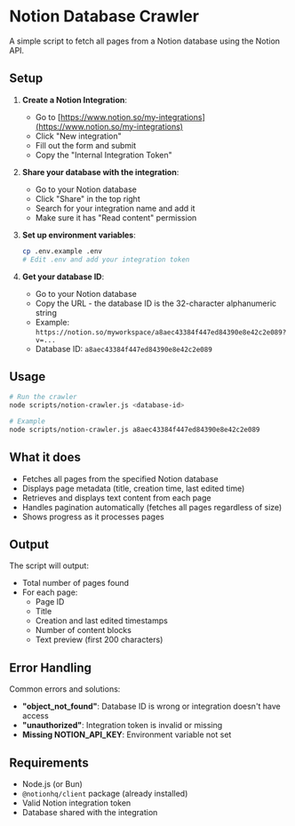 # Notion Database Crawler

A simple script to fetch all pages from a Notion database using the Notion API.

## Setup

1. **Create a Notion Integration**:
   - Go to [https://www.notion.so/my-integrations](https://www.notion.so/my-integrations)
   - Click "New integration"
   - Fill out the form and submit
   - Copy the "Internal Integration Token"

2. **Share your database with the integration**:
   - Go to your Notion database
   - Click "Share" in the top right
   - Search for your integration name and add it
   - Make sure it has "Read content" permission

3. **Set up environment variables**:
   ```bash
   cp .env.example .env
   # Edit .env and add your integration token
   ```

4. **Get your database ID**:
   - Go to your Notion database
   - Copy the URL - the database ID is the 32-character alphanumeric string
   - Example: `https://notion.so/myworkspace/a8aec43384f447ed84390e8e42c2e089?v=...`
   - Database ID: `a8aec43384f447ed84390e8e42c2e089`

## Usage

```bash
# Run the crawler
node scripts/notion-crawler.js <database-id>

# Example
node scripts/notion-crawler.js a8aec43384f447ed84390e8e42c2e089
```

## What it does

- Fetches all pages from the specified Notion database
- Displays page metadata (title, creation time, last edited time)
- Retrieves and displays text content from each page
- Handles pagination automatically (fetches all pages regardless of size)
- Shows progress as it processes pages

## Output

The script will output:
- Total number of pages found
- For each page:
  - Page ID
  - Title
  - Creation and last edited timestamps
  - Number of content blocks
  - Text preview (first 200 characters)

## Error Handling

Common errors and solutions:

- **"object_not_found"**: Database ID is wrong or integration doesn't have access
- **"unauthorized"**: Integration token is invalid or missing
- **Missing NOTION_API_KEY**: Environment variable not set

## Requirements

- Node.js (or Bun)
- `@notionhq/client` package (already installed)
- Valid Notion integration token
- Database shared with the integration
